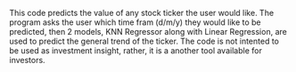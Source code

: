 This code predicts the value of any stock ticker the user would like. The program asks the user which time fram (d/m/y) they would like to be predicted, then 2 models, KNN Regressor along with Linear Regression, are used to predict the general trend of the ticker. The code is not intented to be used as investment insight, rather, it is a another tool available for investors. 
